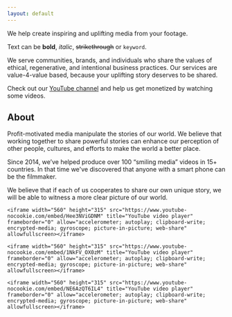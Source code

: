 ```yaml
---
layout: default
---
```


We help create inspiring and uplifting media from your footage.

Text can be **bold**, _italic_, ~~strikethrough~~ or `keyword`.

We serve communities, brands, and individuals who share the values of ethical, regenerative, and intentional business practices. Our services are value-4-value based, because your uplifting story deserves to be shared.

Check out our [YouTube channel](https://www.youtube.com/@perceptiontraveltv) and help us get monetized by watching some videos.

## About
Profit-motivated media manipulate the stories of our world. We believe that working together to share powerful stories can enhance our perception of other people, cultures, and efforts to make the world a better place.

Since 2014, we’ve helped produce over 100 “smiling media” videos in 15+ countries. In that time we've discovered that anyone with a smart phone can be the filmmaker.

We believe that if each of us cooperates to share our own unique story, we will be able to witness a more clear picture of our world.

```
<iframe width="560" height="315" src="https://www.youtube-nocookie.com/embed/Hee3NViGDNM" title="YouTube video player" frameborder="0" allow="accelerometer; autoplay; clipboard-write; encrypted-media; gyroscope; picture-in-picture; web-share" allowfullscreen></iframe>
```
```
<iframe width="560" height="315" src="https://www.youtube-nocookie.com/embed/1NkFV_OX0zM" title="YouTube video player" frameborder="0" allow="accelerometer; autoplay; clipboard-write; encrypted-media; gyroscope; picture-in-picture; web-share" allowfullscreen></iframe>
```
```
<iframe width="560" height="315" src="https://www.youtube-nocookie.com/embed/NE6AzQT6IL4" title="YouTube video player" frameborder="0" allow="accelerometer; autoplay; clipboard-write; encrypted-media; gyroscope; picture-in-picture; web-share" allowfullscreen></iframe>
```
